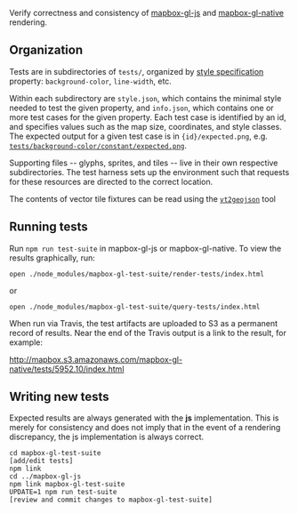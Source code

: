 Verify correctness and consistency of [mapbox-gl-js](https://github.com/mapbox/mapbox-gl-js) and
[mapbox-gl-native](https://github.com/mapbox/mapbox-gl-native) rendering.

## Organization

Tests are in subdirectories of `tests/`, organized by [style specification](https://github.com/mapbox/mapbox-gl-style-spec)
property: `background-color`, `line-width`, etc.

Within each subdirectory are `style.json`, which contains the minimal style needed to test the given property,
and `info.json`, which contains one or more test cases for the given property. Each test case is identified by an id,
and specifies values such as the map size, coordinates, and style classes. The expected output for a given test case
is in `{id}/expected.png`, e.g. [`tests/background-color/constant/expected.png`](https://github.com/mapbox/mapbox-gl-test-suite/blob/master/tests/background-color/constant/expected.png).

Supporting files -- glyphs, sprites, and tiles -- live in their own respective subdirectories. The test
harness sets up the environment such that requests for these resources are directed to the correct location.

The contents of vector tile fixtures can be read using the [`vt2geojson`](https://github.com/mapbox/vt2geojson) tool

## Running tests

Run `npm run test-suite` in mapbox-gl-js or mapbox-gl-native. To view the results graphically, run:

```
open ./node_modules/mapbox-gl-test-suite/render-tests/index.html
```
or
```
open ./node_modules/mapbox-gl-test-suite/query-tests/index.html
```

When run via Travis, the test artifacts are uploaded to S3 as a permanent record of results. Near the
end of the Travis output is a link to the result, for example:

http://mapbox.s3.amazonaws.com/mapbox-gl-native/tests/5952.10/index.html

## Writing new tests

Expected results are always generated with the **js** implementation. This is merely for consistency and does not
imply that in the event of a rendering discrepancy, the js implementation is always correct.

```
cd mapbox-gl-test-suite
[add/edit tests]
npm link
cd ../mapbox-gl-js
npm link mapbox-gl-test-suite
UPDATE=1 npm run test-suite
[review and commit changes to mapbox-gl-test-suite]
```
